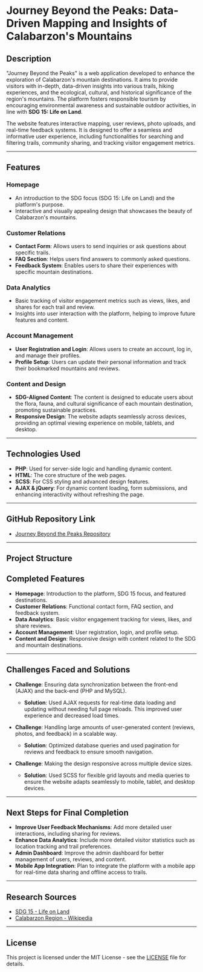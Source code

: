 # Journey Beyond the Peaks: Data-Driven Mapping and Insights of Calabarzon's Mountains

## Description
"Journey Beyond the Peaks" is a web application developed to enhance the exploration of Calabarzon's mountain destinations. It aims to provide visitors with in-depth, data-driven insights into various trails, hiking experiences, and the ecological, cultural, and historical significance of the region's mountains. The platform fosters responsible tourism by encouraging environmental awareness and sustainable outdoor activities, in line with **SDG 15: Life on Land**.

The website features interactive mapping, user reviews, photo uploads, and real-time feedback systems. It is designed to offer a seamless and informative user experience, including functionalities for searching and filtering trails, community sharing, and tracking visitor engagement metrics.

---

## Features
### Homepage
- An introduction to the SDG focus (SDG 15: Life on Land) and the platform's purpose.
- Interactive and visually appealing design that showcases the beauty of Calabarzon's mountains.

### Customer Relations
- **Contact Form**: Allows users to send inquiries or ask questions about specific trails.
- **FAQ Section**: Helps users find answers to commonly asked questions.
- **Feedback System**: Enables users to share their experiences with specific mountain destinations.

### Data Analytics
- Basic tracking of visitor engagement metrics such as views, likes, and shares for each trail and review.
- Insights into user interaction with the platform, helping to improve future features and content.

### Account Management
- **User Registration and Login**: Allows users to create an account, log in, and manage their profiles.
- **Profile Setup**: Users can update their personal information and track their bookmarked mountains and reviews.

### Content and Design
- **SDG-Aligned Content**: The content is designed to educate users about the flora, fauna, and cultural significance of each mountain destination, promoting sustainable practices.
- **Responsive Design**: The website adapts seamlessly across devices, providing an optimal viewing experience on mobile, tablets, and desktop.

---

## Technologies Used
- **PHP**: Used for server-side logic and handling dynamic content.
- **HTML**: The core structure of the web pages.
- **SCSS**: For CSS styling and advanced design features.
- **AJAX & jQuery**: For dynamic content loading, form submissions, and enhancing interactivity without refreshing the page.

---

## GitHub Repository Link
- [Journey Beyond the Peaks Repository](https://github.com/rickandrew2/MountData)

---

## Project Structure

## Completed Features
- **Homepage**: Introduction to the platform, SDG 15 focus, and featured destinations.
- **Customer Relations**: Functional contact form, FAQ section, and feedback system.
- **Data Analytics**: Basic visitor engagement tracking for views, likes, and share reviews.
- **Account Management**: User registration, login, and profile setup.
- **Content and Design**: Responsive design with content related to the SDG and mountain destinations.

---

## Challenges Faced and Solutions
- **Challenge**: Ensuring data synchronization between the front-end (AJAX) and the back-end (PHP and MySQL).
  - **Solution**: Used AJAX requests for real-time data loading and updating without needing full page reloads. This improved user experience and decreased load times.
  
- **Challenge**: Handling large amounts of user-generated content (reviews, photos, and feedback) in a scalable way.
  - **Solution**: Optimized database queries and used pagination for reviews and feedback to ensure smooth navigation.

- **Challenge**: Making the design responsive across multiple device sizes.
  - **Solution**: Used SCSS for flexible grid layouts and media queries to ensure the website adapts seamlessly to mobile, tablet, and desktop devices.

---

## Next Steps for Final Completion
- **Improve User Feedback Mechanisms**: Add more detailed user interactions, including sharing for reviews.
- **Enhance Data Analytics**: Include more detailed visitor statistics such as location tracking and trail preferences.
- **Admin Dashboard**: Improve the admin dashboard for better management of users, reviews, and content.
- **Mobile App Integration**: Plan to integrate the platform with a mobile app for real-time data sharing and offline access to trails.

---

## Research Sources
- [SDG 15 - Life on Land](https://www.un.org/sustainabledevelopment/biodiversity/)
- [Calabarzon Region - Wikipedia](https://en.wikipedia.org/wiki/Calabarzon)

---

## License
This project is licensed under the MIT License - see the [LICENSE](LICENSE) file for details.
